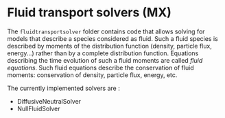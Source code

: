 # Fluid transport solvers (MX)

The `fluidtransportsolver` folder contains code that allows solving for models that describe a species considered as fluid. Such a fluid species is described by moments of the distribution function (density, particle flux, energy...) rather than by a complete distribution function. Equations describing the time evolution of such a fluid moments are called *fluid equations*. Such fluid equations describe the conservation of fluid moments: conservation of density, particle flux, energy, etc.

The currently implemented solvers are : 
- DiffusiveNeutralSolver
- NullFluidSolver
